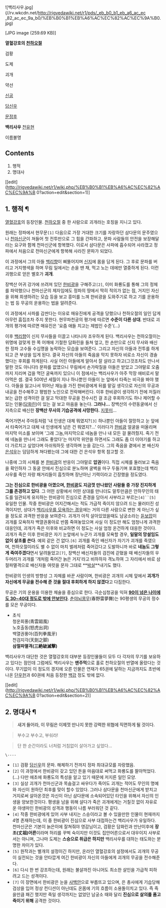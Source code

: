 ![백리사우.jpg](//rv.wkcdn.net/http://rigvedawiki.net/r1/pds/_eb_b0_b1_eb_a6_ac_ec
_82_ac_ec_9a_b0/%EB%B0%B1%EB%A6%AC%EC%82%AC%EC%9A%B0.jpg)

[JPG image (259.69 KB)]

**열혈강호의 [천하오절](%EC%B2%9C%ED%95%98%EC%98%A4%EC%A0%88.md)**

검황

도제

괴개

약선

[신공](%EC%8B%A0%EA%B3%B5.md)

[담신우](%EB%8B%B4%EC%8B%A0%EC%9A%B0.md)

[문정후](%EB%AC%B8%EC%A0%95%ED%9B%84#s-2.md)

**백리사우**
[천유현](%EC%B2%9C%EC%9C%A0%ED%98%84.md)

이름불명

## Contents

    

1. 행적 
2. 명대사 

[[edit](http://rigvedawiki.net/r1/wiki.php/%EB%B0%B1%EB%A6%AC%EC%82%AC%EC%9A%B
0?action=edit&section=1)]

## 1. 행적 ¶

[열혈강호](%EC%97%B4%ED%98%88%EA%B0%95%ED%98%B8.md)의 등장인물.
[천하오절](%EC%B2%9C%ED%95%98%EC%98%A4%EC%A0%88.md) 중 한 사람으로 괴개라는 호칭을 지니고 있다.

  

원래는 정파에서 현무문`[1]` 다음으로 가장 거대한 크기를 자랑하던 삼다문의 문주였으나
[천마신군](%EC%B2%9C%EB%A7%88%EC%8B%A0%EA%B5%B0.md)이 쳐들어 첫 전투만으로 그 힘을 간파하고, 문파
사람들의 안전을 보장해달라는 요구와 함께 천마신군에 항복했다. 이로서 삼다문은 사파에 흡수되어 사라졌고 정파에서 처음으로 천마신군에게 항복해
사라진 문파가 되었다.

  

이 과정에서 그의 아들 [백리향](%EB%B0%B1%EB%A6%AC%ED%96%A5.md)이 삐뚤어지며
[신지](%EC%8B%A0%EC%A7%80.md)에 몸을 담게 된다. 그 후로 문파를 버리고 거지행색을 하며 무림 일에서는 손을 땐
채, 먹고 노는 데에만 열중하게 된다. 이런 괴행으로 얻은 별호가 __괴개__.

  

장백산 어귀 강가에 쓰려져 있던 [한비광](%ED%95%9C%EB%B9%84%EA%B4%91.md)을 구해주고`[2]`, 이미 화룡도를
통해 그의 정체를 파악했으나 천마신군의 제자임에도 정파의 땅에서 딱히 적의가 없는 점, 거지인 자신을 위해 희생하려는 모습 등을 보고 흥미를
느껴 한비광을 도와주기로 하고 기를 운용하는 법 등 무공의 운용하는 법을 알려준다.

  

이 과정에서 사파를 감싼다는 이유로 매유진에게 공격을 당했으나 천하오절의 일인 답게 아무런 흠집조차 주지 못한다. 현무파천궁의 평가에 따르면
**수준이 다른 상대**. 반대로 괴개의 평가에 따르면 매유진은 '요즘 애들 치고는 제법인 수준'(...)

  

이후 [백리향](%EB%B0%B1%EB%A6%AC%ED%96%A5.md)이 신지 무사들을 이끌고 나타나자 조우하게 된다. 백리사우는
천하오절이는 위명에 걸맞게 한 쪽 어깨에 기절한 담화린을 들쳐 엎고, 한 손만으로 신지 무사와 배신한 정파 고수들 수십명을 농락하는 모습을
보여준다. 그리고 자신의 아들과 전투를 하게 되고 큰 부상을 입게 된다. 결국 자신의 아들의 죽음을 막지 못하자 비로소 자신이 경솔했다는
후회를 하게된다. 사실 어린 아들에게 알아서 잘 살라고 하고(그것조차도 만나서 말한 것도 아니다!) 문파를 없앴으니 무림에서 손가락질을
아들은 받았고 그야말로 오줌까지 지리며 겁을 먹던 굴욕까지 있으니 이 점에서는 백리사우가 아주 막장 애비로서 말아먹은 셈. 결국 50여년
세월이 지나 하나뿐인 아들이 눈 앞에서 타죽는 비극을 봐야 했다. 아들을 잃고나서 뛰어난 재능을 가진 한비광에게 뒤를 맡길 생각으로 자신의
무공과 내공을 전수해주고 평범한 노인으로 전락해버린다. 이후 한비광이 생각하기 전에 저질러보는 급한 성격이란 걸 알고 막대한 무공을 전수시킨
걸 조금 후회하기도 하나 제어할 수 있는 인물([담화린](%EB%8B%B4%ED%99%94%EB%A6%B0.md))이 있는 걸 보고
마음을 놓는다. **그러나…** 장백산의 수련동굴에서 신지측으로 배신한 **장백산 무사의 기습공격에 사망한다.**
[지못미](%EC%A7%80%EB%AA%BB%EB%AF%B8.md)…

  

죽어가면서 주마등처럼 '내 인생은 대체 뭐였지?`[3]` 하나뿐인 아들이 절망하고 눈 앞에서 타죽어가고 대체 내 인생에게 남은 건
뭐였지?…' 이러다가 [한비광](%ED%95%9C%EB%B9%84%EA%B4%91.md) 얼굴을 떠올리며 마지막 미소를 보이며 '그래
그놈,마지막으로 네놈을 만나 내 모든 걸 물려줬지. 죽기 전에 네놈을 만나서 그래도 좋았다'는 마지막 위안을 하면서도 그래도 좀 더 이야기를
하고 더 가르치고 싶었다며 아쉬워하듯 생각하며 눈을 감는다. 그의 죽음을 곁에서 본 배신자
[은석우](%EC%9D%80%EC%84%9D%EC%9A%B0.md)는 덤덤하게 쳐다봤는데 그에 대한 건 은석우 항목 참고할 것.

  

나중에 그의 시체를 본 [한비광](%ED%95%9C%EB%B9%84%EA%B4%91.md)의 반응이 그야말로 **압권**이다. 직접
시체를 둘러보고 죽음을 확인하자 그 동굴 안에서 진심으로 분노하며 굴벽을 마구 두들기며 포효했는데 백리사우를 죽인 자랑 패거리들이 흠칫하며
장난아닌 기력이라고 긴장했을 정도였다.

  

**그는 진심으로 한비광을 아꼈으며, [한비광](%ED%95%9C%EB%B9%84%EA%B4%91.md)도 지금껏 만나왔던 사람들 중 가장 진지하게 그를 존경하고 있다**. 그 어떤 상황에서 어떤 상대를 만나더도 말투만큼은 안하무인의 태도를 일관되게 유지하는 한비광이 진심으로 존경을 담아서 사부라고 부르는`[4]``[5]` 유일한 인물. 작중 한비광은 어지간해서는 적도 가급적 죽이지 않으려 드는 물러터진 성격이지만, 상대가 [백리사우를 모욕하는 경우](%EC%97%AD%EB%A6%B0.md)에는 거의 다른 사람으로 변한 게 아닌가 싶을 정도로 과격한 반응을 보여준다. 괴개가 아직 살아있었을때도 남궁소라는 [듣보잡](%EB%93%A3%EB%B3%B4%EC%9E%A1.md)이 괴개를 모욕하자 백열권풍아로 반쯤 죽여놓았으며 사실 이 정도만 해도 엄청나게 과격한 대응인데, 괴개가 죽은 이후와 비교하면 이 정도는 사실 엄청 온건하게 대응한 것이다. 괴개가 죽은 이후 한비광은 자기 눈앞에서 누군가 괴개를 모욕할 경우, **일말의 망설임도 없이 살초를 쓴다**. 예외 같은 건 없다.`[6]` 괴개를 죽인 배신자가 자기가 괴개를 죽였으며, 천하오절이라도 별 수 없이 마치 벌레처럼 죽어갔다고 도발하니까 바로 **네놈도 그렇게 죽여주겠다**면서 달려들었고`[7]`, 장백산 배신자들의 검진에 갇혔을 때 배신자들의 우두머리가 괴개를 '개처럼 죽어간 늙은 거지'라고 비하하자 격노하여 그 자리에서 바로 삼절파멸격으로 배신자들 여럿을 문자 그대로 **[박살](%EB%B0%95%EC%82%B4.md)**내기도 했다.

  

한비광의 인생의 방향성 그 자체를 바꾼 사람이며, 한비광은 괴개의 시체 앞에서 **괴개가 자신에게 무공을 전수해 준 것을 절대 후회하게 하지
않겠다**고 다짐한다.

  

무공은 기의 운용을 이용한 체술을 중심으로 한다. 극순심청공을 익혀 **[90이 넘은 나이에도 30~40대 정도로 밖에 안보인다](%EB%8F%99%EC%95%88.md)**.
[춘야뇌몽무](%EC%B6%98%EC%95%BC%EB%87%8C%EB%AA%BD%EB%AC%B4.md)(春野雷夢舞)는 90평생의 무공의
정수를 모은 무공이다.

  

  * 초식  
청운회풍(靑雲廻風)  
노호출동(怒虎出洞)  
백열권풍아(百列拳風牙)  
천검지각(天劍之脚)  
**삼절파멸격(三絶破滅擊)**  

백리사우가 대단한 것은 열혈강호의 대부분 등장인물들이 모두 다 각자의 무기를 보유하고 있다는 점인데 그럼에도 백리사우는 **맨주먹**으로
홀로 천하오절의 반열에 올랐다는 것이다. 무기없이 이 정도의 경지에 오른 인물은 연재가 65권에 달하는 지금까지도 초반에 나온
[단우헌](%EB%8B%A8%EC%9A%B0%ED%97%8C.md)과 60권에 처음 등장한
[백강](%EB%B0%B1%EA%B0%95.md) 정도 밖에 없다.

  

[[edit](http://rigvedawiki.net/r1/wiki.php/%EB%B0%B1%EB%A6%AC%EC%82%AC%EC%9A%B
0?action=edit&section=2)]

## 2. 명대사 ¶

> **새겨 들어라, 이 무림은 이제껏 만나지 못한 강력한 위협에 직면하게 될 것이다.**

  

> 부수고 부수고, 부숴라!

  

> 단 한 순간이라도 너처럼 거침없이 살아가고 싶었다...

  
  
  

`\----`

  * `[1]` 검황 [담신우](%EB%8B%B4%EC%8B%A0%EC%9A%B0.md)의 문파. 해체하기 전까지 정파 최대규모를 자랑했음.
  * `[2]` 이 과정에서 한비광이 갖고 있던 돈을 마음대로 써먹고 화룡도를 팔아먹었다. (…) 다만 애초에 화룡도의 특성을 알고 있기 때문에 저지른 일인 모양.
  * `[3]` 실상 괴개가 천마신군과 목숨걸고 싸우다가 죽어도 괴개는 적어도 무인의 명예와 자신이 원하던 최후를 맞이 할수 있었다. 그러나 삼다문을 천마신군에게 받치고 거지로써 살아온것은 자신이 아닌 삼다문에 소속되어있던 타인을 위해서 자신의 인생을 양보한것이다. 평생을 남을 위해 살다가 죽은 괴개에게는 거칠것 없이 자유로운 야생마인 한비광의 성격과 행동이 나름 부러워던 것 같다.
  * `[4]` 작중 한비광에게 있어 사부 내지는 스승이라고 볼 수 있을만한 인물이 현재까지 4명 존재하는데, 이 중 한비광이 진심으로 사부 대접하는건 백리사우가 유일하다. 천마신군은 기본이 늙은이에 잘쳐줘야 영감님이고, 검황은 담화린과 만난이후에 **장조(丈祖)어른**이라며 허리를 꾸벅 숙이지만 이것도 집안어른으로서 대우이지 사부로서는 아니며, 그나마 도제는 **스승으로 취급은 하지만** 백리사우를 대하는 태도와는 분명한 차이가 있다.
  * `[5]` 원작과는 별개의 설정이긴 하지만, 온라인 열혈강호의 설정에서도 괴개의 무공이 실전되는 것을 안타깝게 여긴 한비광이 자신의 아들에게 괴개의 무공을 전수해준다.
  * `[6]` 다시 한 번 강조하는데, 원래는 불살까진 아니어도 최소한 살인을 가급적 피하려고 드는 성격이다.
  * `[7]` 이 장면에서 한비광은 눈을 [사백안](%EC%82%AC%EB%B0%B1%EC%95%88.md)으로 부릅뜨고 있으며, 은 총사에게 기습당해 검상을 입어 정상 컨디션이 아닌데도 온몸에 기의 흐름이 소용돌이치고 있다. 즉 죽을만큼 패긴 했지만 죽일 생각까지는 없었던 남궁소 때와 달리 **진심으로 살의를 품고 죽이기 위해** 공격한 것이다.

